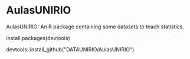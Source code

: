 # AulasUNIRIO
AulasUNIRIO: An R package containing some datasets to teach statistics.

install.packages(devtools)

devtools::install_github("DATAUNIRIO/AulasUNIRIO")

